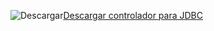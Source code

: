 ![Descargar](../ssdt/media/download.png)[Descargar controlador para JDBC](../connect/jdbc/download-microsoft-jdbc-driver-for-sql-server.md)
